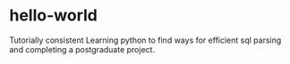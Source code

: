 # hello-world
Tutorially consistent
Learning python to find ways for efficient sql parsing and completing a postgraduate project.

